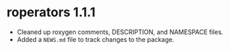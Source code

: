 # roperators 1.1.1

* Cleaned up roxygen comments, DESCRIPTION, and NAMESPACE files.
* Added a `NEWS.md` file to track changes to the package.
